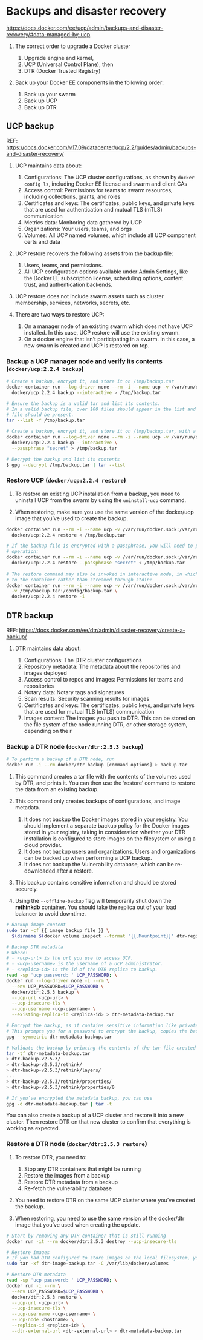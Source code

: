 # Backups and disaster recovery

https://docs.docker.com/ee/ucp/admin/backups-and-disaster-recovery/#data-managed-by-ucp

1. The correct order to upgrade a Docker cluster
   1. Upgrade engine and kernel,
   1. UCP (Universal Control Plane), then
   1. DTR (Docker Trusted Registry)

1. Back up your Docker EE components in the following order:
   1. Back up your swarm
   1. Back up UCP
   1. Back up DTR


## UCP backup

REF: https://docs.docker.com/v17.09/datacenter/ucp/2.2/guides/admin/backups-and-disaster-recovery/

1. UCP maintains data about:

    1. Configurations:  The UCP cluster configurations, as shown by `docker config ls`, including Docker EE license and
       swarm and client CAs
    1. Access control:  Permissions for teams to swarm resources, including collections, grants, and roles
    1. Certificates and keys:  The certificates, public keys, and private keys that are used for authentication and
       mutual TLS (mTLS) communication
    1. Metrics data:  Monitoring data gathered by UCP
    1. Organizations:  Your users, teams, and orgs
    1. Volumes:  All UCP named volumes, which include all UCP component certs and data

1. UCP restore recovers the following assets from the backup file:

    1. Users, teams, and permissions.
    1. All UCP configuration options available under Admin Settings, like the Docker EE subscription license,
       scheduling options, content trust, and authentication backends.

1. UCP restore does not include swarm assets such as cluster membership, services, networks, secrets, etc.

1. There are two ways to restore UCP:

    1. On a manager node of an existing swarm which does not have UCP installed. In this case, UCP restore will use
       the existing swarm.
    1. On a docker engine that isn’t participating in a swarm. In this case, a new swarm is created and UCP is
       restored on top.

### Backup a UCP manager node and verify its contents (`docker/ucp:2.2.4 backup`)

```bash
# Create a backup, encrypt it, and store it on /tmp/backup.tar
docker container run --log-driver none --rm -i --name ucp -v /var/run/docker.sock:/var/run/docker.sock \
  docker/ucp:2.2.4 backup --interactive > /tmp/backup.tar

# Ensure the backup is a valid tar and list its contents.
# In a valid backup file, over 100 files should appear in the list and the `./ucp-node-certs/key.pem`
# file should be present.
tar --list -f /tmp/backup.tar

# Create a backup, encrypt it, and store it on /tmp/backup.tar, with a passhrase
docker container run --log-driver none --rm -i --name ucp -v /var/run/docker.sock:/var/run/docker.sock \
  docker/ucp:2.2.4 backup --interactive \
  --passphrase "secret" > /tmp/backup.tar

# Decrypt the backup and list its contents
$ gpg --decrypt /tmp/backup.tar | tar --list
```

### Restore UCP (`docker/ucp:2.2.4 restore`)

1. To restore an existing UCP installation from a backup, you need to uninstall UCP from the swarm by using the
   `uninstall-ucp` command.

1. When restoring, make sure you use the same version of the docker/ucp image that you’ve used to create the backup.

```bash
docker container run --rm -i --name ucp -v /var/run/docker.sock:/var/run/docker.sock  \
  docker/ucp:2.2.4 restore < /tmp/backup.tar

# If the backup file is encrypted with a passphrase, you will need to provide the passphrase to the restore
# operation:
docker container run --rm -i --name ucp -v /var/run/docker.sock:/var/run/docker.sock  \
  docker/ucp:2.2.4 restore --passphrase "secret" < /tmp/backup.tar
  
# The restore command may also be invoked in interactive mode, in which case the backup file should be mounted
# to the container rather than streamed through stdin:
docker container run --rm -i --name ucp -v /var/run/docker.sock:/var/run/docker.sock \
  -v /tmp/backup.tar:/config/backup.tar \
  docker/ucp:2.2.4 restore -i
```


## DTR backup

REF: https://docs.docker.com/ee/dtr/admin/disaster-recovery/create-a-backup/

1. DTR maintains data about:

    1. Configurations:  The DTR cluster configurations
    1. Repository metadata:  The metadata about the repositories and images deployed
    1. Access control to repos and images:  Permissions for teams and repositories
    1. Notary data:  Notary tags and signatures
    1. Scan results:  Security scanning results for images
    1. Certificates and keys:  The certificates, public keys, and private keys that are used for mutual TLS (mTLS)
       communication
    1. Images content:  The images you push to DTR. This can be stored on the file system of the node running DTR, or
       other storage system, depending on the r

### Backup a DTR node (`docker/dtr:2.5.3 backup`)

```bash
# To perform a backup of a DTR node, run
docker run -i --rm docker/dtr backup [command options] > backup.tar
```

1. This command creates a tar file with the contents of the volumes used by DTR, and prints it. You can then use the
   ‘restore’ command to restore the data from an existing backup.

1. This command only creates backups of configurations, and image metadata.

    1. It does not backup the Docker images stored in your registry. You should implement a separate backup policy
       for the Docker images stored in your registry, taking in consideration whether your DTR installation is
       configured to store images on the filesystem or using a cloud provider.
    1. It does not backup users and organizations. Users and organizations can be backed up when performing a UCP
       backup.
    1. It does not backup the Vulnerability database, which can be re-downloaded after a restore.

1. This backup contains sensitive information and should be stored securely.

1. Using the `--offline-backup` flag will temporarily shut down the **rethinkdb** container. You should take the
   replica out of your load balancer to avoid downtime.

```bash
# Backup image content
sudo tar -cf {{ image_backup_file }} \
  $(dirname $(docker volume inspect --format '{{.Mountpoint}}' dtr-registry-<replica-id>))

# Backup DTR metadata
# Where:
# - <ucp-url> is the url you use to access UCP.
# - <ucp-username> is the username of a UCP administrator.
# - <replica-id> is the id of the DTR replica to backup.
read -sp 'ucp password: ' UCP_PASSWORD; \
docker run --log-driver none -i --rm \
  --env UCP_PASSWORD=$UCP_PASSWORD \
  docker/dtr:2.5.3 backup \
  --ucp-url <ucp-url> \
  --ucp-insecure-tls \
  --ucp-username <ucp-username> \
  --existing-replica-id <replica-id> > dtr-metadata-backup.tar

# Encrypt the backup, as it contains sensitive information like private keys
# This prompts you for a password to encrypt the backup, copies the backup file and encrypts it.
gpg --symmetric dtr-metadata-backup.tar

# Validate the backup by printing the contents of the tar file created
tar -tf dtr-metadata-backup.tar
> dtr-backup-v2.5.3/
> dtr-backup-v2.5.3/rethink/
> dtr-backup-v2.5.3/rethink/layers/
...
> dtr-backup-v2.5.3/rethink/properties/
> dtr-backup-v2.5.3/rethink/properties/0

# If you’ve encrypted the metadata backup, you can use
gpg -d dtr-metadata-backup.tar | tar -t
```

You can also create a backup of a UCP cluster and restore it into a new cluster. Then restore DTR on that new cluster
to confirm that everything is working as expected.


### Restore a DTR node (`docker/dtr:2.5.3 restore`)

1. To restore DTR, you need to:
    1. Stop any DTR containers that might be running
    1. Restore the images from a backup
    1. Restore DTR metadata from a backup
    1. Re-fetch the vulnerability database

1. You need to restore DTR on the same UCP cluster where you’ve created the backup.

1. When restoring, you need to use the same version of the docker/dtr image that you’ve used when creating the update.

```bash
# Start by removing any DTR container that is still running
docker run -it --rm docker/dtr:2.5.3 destroy --ucp-insecure-tls

# Restore images
# If you had DTR configured to store images on the local filesystem, you can extract your backup:
sudo tar -xf dtr-image-backup.tar -C /var/lib/docker/volumes

# Restore DTR metadata
read -sp 'ucp password: ' UCP_PASSWORD; \
docker run -i --rm \
  --env UCP_PASSWORD=$UCP_PASSWORD \
  docker/dtr:2.5.3 restore \
  --ucp-url <ucp-url> \
  --ucp-insecure-tls \
  --ucp-username <ucp-username> \
  --ucp-node <hostname> \
  --replica-id <replica-id> \
  --dtr-external-url <dtr-external-url> < dtr-metadata-backup.tar
```
